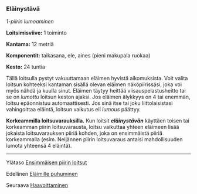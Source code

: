 ### Eläinystävä

*1-piirin lumoaminen*

**Loitsimisviive:** 1 toiminto

**Kantama:** 12 metriä

**Komponentit:** taikasana, ele, aines (pieni makupala ruokaa)

**Kesto:** 24 tuntia

Tällä loitsulla pystyt vakuuttamaan eläimen hyvistä aikomuksista.
Voit valita loitsun kohteeksi kantaman sisällä olevan
eläimen näköpiirissäsi, joka voi myös nähdä ja kuulla sinut.
Eläimen täytyy heittää viisauspelastusheitto tai se on *lumottu*
loitsun keston ajaksi. Jos eläimen älykkyys on 4 tai enemmän,
loitsu epäonnistuu automaattisesti. Jos sinä itse tai joku liittolaisistasi vahingoittaa eläintä, loitsun vaikutus eli *lumous* päättyy.

**Korkeammilla loitsuvarauksilla.** Kun loitsit ***eläinystävän***
käyttäen toisen tai korkeamman piirin loitsuvarausta, loitsu
vaikuttaa yhteen eläimeen lisää jokaista loitsuvarauksen piiriä
kohden, joka on ensimmäistä piiriä korkeammalla (esim.
Neljännen piirin loitsuvaraus antaisi mahdollisuuden lumota
yhteensä 4 eläintä).

----

Ylätaso [Ensimmäisen piirin loitsut](1.piirin_loitsut.md)

Edellinen [Eläimille puhuminen](Eläimille_puhuminen.md)

Seuraava [Haavoittaminen](Haavoittaminen.md)